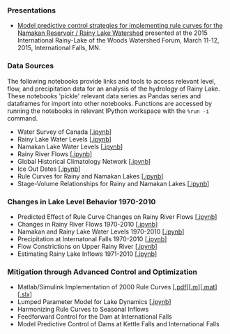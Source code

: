 ### Presentations

* [Model predictive control strategies for implementing rule curves for the Namakan Reservoir / Rainy Lake Watershed](http://jckantor.github.io/Rainy-Lake-Hydrology/pdf/Watershed_Forum_2015_Slides.pdf) presented at the 2015 International Rainy-Lake of the Woods Watershed Forum, March 11-12, 2015, International Falls, MN.

### Data Sources ###

The following notebooks provide links and tools to access relevant level, flow, and precipitation data for an analysis of the hydrology of Rainy Lake. These notebooks 'pickle' relevant data series as Pandas series and dataframes for import into other notebooks. Functions are accessed by running the notebooks in relevant IPython workspace with the `%run -i` command.

* Water Survey of Canada [[.ipynb](http://nbviewer.ipython.org/github/jckantor/Rainy-Lake-Hydrology/blob/master/Water_Survey_of_Canada.ipynb)]
* Rainy Lake Water Levels [[.ipynb](http://nbviewer.ipython.org/github/jckantor/Rainy-Lake-Hydrology/blob/master/Rainy_Lake_Water_Levels.ipynb)]
* Namakan Lake Water Levels [[.ipynb](http://nbviewer.ipython.org/github/jckantor/Rainy-Lake-Hydrology/blob/master/Namakan_Lake_Water_Levels.ipynb)]
* Rainy River Flows [[.ipynb](http://nbviewer.ipython.org/github/jckantor/Rainy-Lake-Hydrology/blob/master/Rainy_River_Flows.ipynb)]
* Global Historical Climatology Network [[.ipynb](http://nbviewer.ipython.org/github/jckantor/Rainy-Lake-Hydrology/blob/master/Global_Historical_Climatology_Network.ipynb)]
* Ice Out Dates [[.ipynb](http://nbviewer.ipython.org/github/jckantor/Rainy-Lake-Hydrology/blob/master/Ice_Out_Dates.ipynb)]
* Rule Curves for Rainy and Namakan Lakes [[.ipynb](http://nbviewer.ipython.org/github/jckantor/Rainy-Lake-Hydrology/blob/master/Rule_Curves_for_Rainy_and_Namakan_Lakes.ipynb)]
* Stage-Volume Relationships for Rainy and Namakan Lakes [[.ipynb](http://nbviewer.ipython.org/github/jckantor/Rainy-Lake-Hydrology/blob/master/Stage-Volume_Relationships.ipynb)]

### Changes in Lake Level Behavior 1970-2010 ###

* Predicted Effect of Rule Curve Changes on Rainy River Flows [[.ipynb](http://nbviewer.ipython.org/github/jckantor/Rainy-Lake-Hydrology/blob/master/Predicted_Effect_of_Rule_Curve_Changes_on_Rainy_River_Flows.ipynb)]
* Changes in Rainy River Flows 1970-2010 [[.ipynb](http://nbviewer.ipython.org/github/jckantor/Rainy-Lake-Hydrology/blob/master/Changes_in_Rainy_River_Flows_1970-2010.ipynb)]
* Namakan and Rainy Lake Water Levels 1970-2010 [[.ipynb](http://nbviewer.ipython.org/github/jckantor/Rainy-Lake-Hydrology/blob/master/Namakan_and_Rainy_Lake_Water_Levels_1970-2010.ipynb)]
* Precipitation at Internatonal Falls 1970-2010 [[.ipynb](http://nbviewer.ipython.org/github/jckantor/Rainy-Lake-Hydrology/blob/master/Precipitation_at_International_Falls_1970-2010.ipynb)]
* Flow Constrictions on Upper Rainy River [[.ipynb](http://nbviewer.ipython.org/github/jckantor/Rainy-Lake-Hydrology/blob/master/Flow_Constrictions_on_Upper_Rainy_River.ipynb)]
* Estimating Rainy Lake Inflows 1971-2010 [[.ipynb](http://nbviewer.ipython.org/github/jckantor/Rainy-Lake-Hydrology/blob/master/Estimating_Rainy_Lake_Inflows_1971-2010.ipynb)]

### Mitigation through Advanced Control and Optimization ###

* Matlab/Simulink Implementation of 2000 Rule Curves [[.pdf](http://jckantor.github.io/Rainy-Lake-Hydrology/pdf/Rainy_Lake_Simulation_Model.pdf)][[.m](https://github.com/jckantor/Rainy-Lake-Hydrology/blob/master/Rainy_Lake_Simulation_Model_Script.m)][[.mat](http://jckantor.github.io/Rainy-Lake-Hydrology/pdf/Rainy)][[.slx](https://github.com/jckantor/Rainy-Lake-Hydrology/blob/master/Rainy_Lake_Simulation_Model.slx)]
*  Lumped Parameter Model for Lake Dynamics [[.ipynb](http://nbviewer.ipython.org/github/jckantor/Rainy-Lake-Hydrology/blob/master/Lumped_Parameter_Model_for_Lake_Dynamics.ipynb)]
* Harmonizing Rule Curves to Seasonal Inflows
* Feedforward Control for the Dam at International Falls
* Model Predictive Control of Dams at Kettle Falls and International Falls


